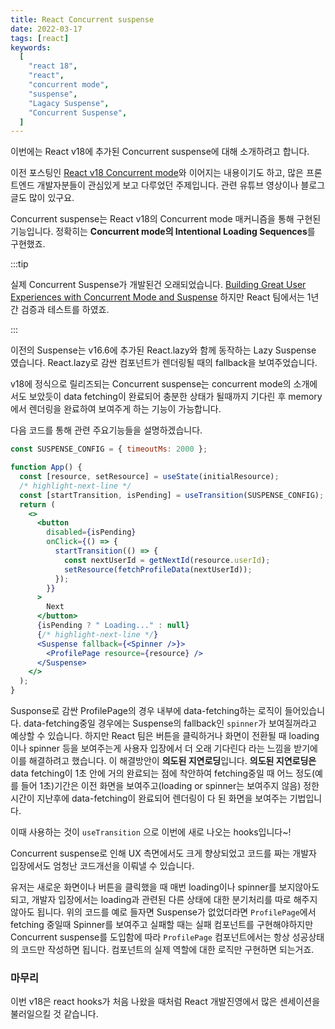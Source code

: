 ```yaml
---
title: React Concurrent suspense
date: 2022-03-17
tags: [react]
keywords:
  [
    "react 18",
    "react",
    "concurrent mode",
    "suspense",
    "Lagacy Suspense",
    "Concurrent Suspense",
  ]
---
```


이번에는 React v18에 추가된 Concurrent suspense에 대해 소개하려고 합니다.

이전 포스팅인 [React v18 Concurrent mode](https://kooku0.github.io/blog/react18-concurrent-mode/)와 이어지는 내용이기도 하고, 많은 프론트엔드 개발자분들이 관심있게 보고 다루었던 주제입니다. 관련 유튜브 영상이나 블로그 글도 많이 있구요.

Concurrent suspense는 React v18의 Concurrent mode 매커니즘을 통해 구현된 기능입니다. 정확히는 **Concurrent mode의 Intentional Loading Sequences**를 구현했죠.

<!--truncate-->

:::tip

실제 Concurrent Suspense가 개발된건 오래되었습니다. [Building Great User Experiences with Concurrent Mode and Suspense](https://ko.reactjs.org/blog/2019/11/06/building-great-user-experiences-with-concurrent-mode-and-suspense.html) 하지만 React 팀에서는 1년간 검증과 테스트를 하였죠.

:::

이전의 Suspense는 v16.6에 추가된 React.lazy와 함께 동작하는 Lazy Suspense 였습니다. React.lazy로 감싼 컴포넌트가 렌더링될 때의 fallback을 보여주었습니다.

v18에 정식으로 릴리즈되는 Concurrent suspense는 concurrent mode의 소개에서도 보았듯이 data fetching이 완료되어 충분한 상태가 될때까지 기다린 후 memory에서 렌더링을 완료하여 보여주게 하는 기능이 가능합니다.

다음 코드를 통해 관련 주요기능들을 설명하겠습니다.

```jsx
const SUSPENSE_CONFIG = { timeoutMs: 2000 };

function App() {
  const [resource, setResource] = useState(initialResource);
  /* highlight-next-line */
  const [startTransition, isPending] = useTransition(SUSPENSE_CONFIG);
  return (
    <>
      <button
        disabled={isPending}
        onClick={() => {
          startTransition(() => {
            const nextUserId = getNextId(resource.userId);
            setResource(fetchProfileData(nextUserId));
          });
        }}
      >
        Next
      </button>
      {isPending ? " Loading..." : null}
      {/* highlight-next-line */}
      <Suspense fallback={<Spinner />}>
        <ProfilePage resource={resource} />
      </Suspense>
    </>
  );
}
```

Susponse로 감싼 ProfilePage의 경우 내부에 data-fetching하는 로직이 들어있습니다. data-fetching중일 경우에는 Suspense의 fallback인 `spinner`가 보여질꺼라고 예상할 수 있습니다. 하지만 React 팀은 버튼을 클릭하거나 화면이 전환될 때 loading이나 spinner 등을 보여주는게 사용자 입장에서 더 오래 기다린다 라는 느낌을 받기에 이를 해결하려고 했습니다. 이 해결방안이 **의도된 지연로딩**입니다. **의도된 지연로딩은** data fetching이 1초 안에 거의 완료되는 점에 착안하여 fetching중일 때 어느 정도(예를 들어 1초)기간은 이전 화면을 보여주고(loading or spinner는 보여주지 않음) 정한 시간이 지난후에 data-fetching이 완료되어 렌더링이 다 된 화면을 보여주는 기법입니다.

이때 사용하는 것이 `useTransition` 으로 이번에 새로 나오는 hooks입니다~!

Concurrent suspense로 인해 UX 측면에서도 크게 향상되었고 코드를 짜는 개발자 입장에서도 엄청난 코드개선을 이뤄낼 수 있습니다.

유저는 새로운 화면이나 버튼을 클릭했을 때 매번 loading이나 spinner를 보지않아도되고, 개발자 입장에서는 loading과 관련된 다른 상태에 대한 분기처리를 따로 해주지 않아도 됩니다. 위의 코드를 예로 들자면 Suspense가 없었더라면 `ProfilePage`에서 fetching 중일때 Spinner를 보여주고 실패할 때는 실패 컴포넌트를 구현해야하지만 Concurrent suspense를 도입함에 따라 `ProfilePage` 컴포넌트에서는 항상 성공상태의 코드만 작성하면 됩니다. 컴포넌트의 실제 역할에 대한 로직만 구현하면 되는거죠.

### 마무리

이번 v18은 react hooks가 처음 나왔을 때처럼 React 개발진영에서 많은 센세이션을 불러일으킬 것 같습니다.
